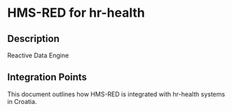 # HMS-RED for hr-health

## Description

Reactive Data Engine

## Integration Points

This document outlines how HMS-RED is integrated with hr-health systems in Croatia.
